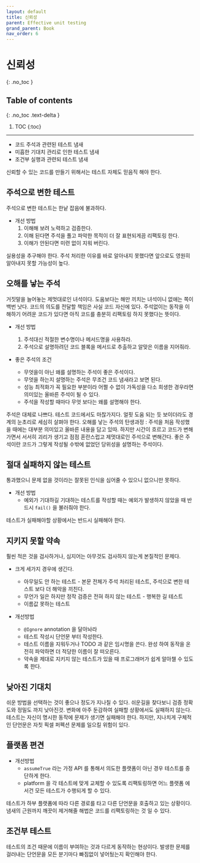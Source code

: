 ```yaml
---
layout: default
title: 신뢰성
parent: Effective unit testing
grand_parent: Book
nav_order: 6
---
```


# 신뢰성
{: .no_toc }

## Table of contents
{: .no_toc .text-delta }

1. TOC
{:toc}

---

- 코드 주석과 관련된 테스트 냄새
- 미흡한 기대치 관리로 인한 테스트 냄새
- 조건부 실행과 관련되 테스트 냄새

신뢰할 수 있는 코드를 만들기 위해서는 테스트 자체도 믿음직 해야 한다.

## 주석으로 변한 테스트

주석으로 변한 테스트는 한낱 잡음에 불과하다.

- 개선 방법
  1. 이해해 보려 노력하고 검증한다.
  1. 이해 된다면 주석을 풀고 파악한 목적이 더 잘 표현되게끔 리팩토링 한다.
  1. 이해가 안된다면 미련 없이 지워 버린다.
  
실용성을 추구해야 한다. 주석 처리한 이유를 바로 알아내지 못했다면 앞으로도 영원히 알아내지 못할 가능성이 높다.

## 오해를 낳는 주석

거짓말을 늘어놓는 제멋대로인 녀석이다. 도움보다는 해만 끼치는 녀석이니 없애는 쪽이 백번 낫다. 코드의 의도를 전달할 책임은 사실 코드 자신에 있다. 주석없이는 동작을 이해하기 어려운 코드가 있다면 아직 코드를 충분히 리팩토링 하지 못했다는 뜻이다.

- 개선 방법
  1. 주석대신 적절한 변수명이나 메서드명을 사용하라.
  1. 주석으로 설명하려던 코드 블록을 메서드로 추출하고 알맞은 이름을 지어줘라.
  
- 좋은 주석의 조건
  - 무엇을이 아닌 왜를 설명하는 주석이 좋은 주석이다.
  - 무엇을 하는지 설명하는 주석은 무조건 코드 냄새라고 보면 된다.
  - 성능 최적화가 꼭 필요한 부분이라 어쩔 수 없이 가독성을 다소 희생한 경우라면 의미있는 올바른 주석이 될 수 있다.
  - 주석을 작성할 때마다 무엇 보다는 왜를 설명해야 한다.

주석은 대체로 나쁘다. 테스트 코드에서도 마찮가지다. 얼핏 도움 되는 듯 보이더라도 경계의 눈초리로 세심히 살펴야 한다.
오해를 낳는 주석의 탄생과정 : 주석을 처음 작성했을 때에는 대부분 의미있고 올바른 내용을 담고 있따. 하지만 시간이 흐르고 코드가 변해가면서 서서히 괴리가 생기고 점점 혼란스럽고 제멋대로인 주석으로 변해간다.
좋은 주석이란 코드가 그렇게 작성될 수밖에 없었던 당위성을 설명하는 주석이다.

## 절대 실패하지 않는 테스트

통과했으니 문제 없을 것이라는 잘못된 인식을 심어줄 수 있으니 없으니만 못하다.

- 개선 방법
  - 예외가 기대하길 기대하는 테스트를 작성할 때는 예외가 발생하지 않았을 때 반드시 `fail()` 을 불러줘야 한다.
  
테스트가 실패해야할 상황에서는 반드시 실패해야 한다.

## 지키지 못할 약속

훨씬 적은 것을 검사하거나, 심지어는 아무것도 검사하지 않는게 본질적인 문제다.

- 크게 세가지 경우에 생긴다.
  - 아무일도 안 하는 테스트 - 본문 전체가 주석 처리된 테스트, 주석으로 변한 테스트 보다 더 해악을 끼친다.
  - 무언가 일은 하지만 정작 검증은 전혀 하지 않는 테스트 - 행복한 길 테스트
  - 이름값 못하는 테스트

- 개선방법
  - `@Ignore` annotation 을 달아놔라
  - 테스트 작성시 단언문 부터 작성한다.
  - 테스트 이름을 지워두거나 TODO 과 같은 임시명을 쓴다. 완성 하여 동작을 온전히 파악하면 더 적당한 이름이 잘 떠오른다.
  - 약속을 제대로 지키지 않는 테스트가 있을 때 프로그래머가 쉽게 알아챌 수 있도록 한다.

## 낮아진 기대치

쉬운 방법을 선택하는 것이 좋으나 정도가 지나칠 수 있다. 쉬운길을 찾다보니 검증 정확도와 정밀도 까지 낮아진것. 변화에 아주 둔감하여 실패할 상황에서도 실패하지 않는다.
테스트는 자신이 명시한 동작에 문제가 생기면 실패해야 한다.
하지만, 지나치게 구체적인 단언문은 자칫 픽셀 퍼펙션 문제를 일으킬 위험이 있다.

## 플랫폼 편견

- 개선방법
  - `assumeTrue` 라는 가정 API 를 통해서 의도한 플랫폼이 아닌 경우 테스트를 중단하게 한다.
  - platform 을 각 테스트에 맞게 교체할 수 있도록 리팩토링하면 어느 플랫폼 에서건 모든 테스트가 수행되게 할 수 있다.

테스트가 하부 플랫폼에 따라 다른 경로를 타고 다른 단언문을 호출하고 있는 상황이다. 냄새의 근원까지 깨끗이 제거해줄 해법은 코드를 리팩토링하는 것 일 수 있다.

## 조건부 테스트
테스트의 조건 때문에 이름이 부여하는 것과 다르게 동작하는 현상이다.
발생한 문제를 걸러내는 단언문을 모든 분기마다 빠짐없이 넣어뒀는지 확인해야 한다.
